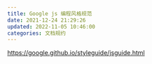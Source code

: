 ```yaml
---
title: Google js 编程风格规范
date: 2021-12-24 21:29:26
updated: 2022-11-05 10:46:00
categories: 文档规约
---
```


<https://google.github.io/styleguide/jsguide.html>
